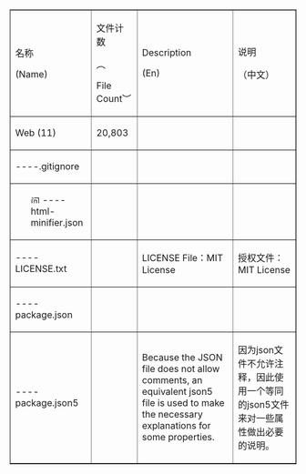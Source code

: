<table cellspacing="0" cellpadding="0" border="1" valign="top"><tbody>
<tr>
<td>
<p>名称</p>
<p lang="en-US">(Name)</p></td>
<td>
<p>文件计数</p>
<p>︵</p>
<p>File Count︶</p></td>
<td>
<p>Description</p>
<p>(En)</p></td>
<td>
<p>说明</p>
<p>（中文）</p></td></tr>
<tr>
<td>
<p>Web (11)</p></td>
<td>
<p>20,803</p></td>
<td>
<p>&nbsp;</p></td>
<td>
<p>&nbsp;</p></td></tr>
<tr>
<td>
<p>----.gitignore</p></td>
<td>
<p>&nbsp;</p></td>
<td>
<p>&nbsp;</p></td>
<td>
<p>&nbsp;</p></td></tr>
<tr>
<td>
<ul>
<p><a target="_blank" rel="noopener noreferrer" href="/mandolin/blog/blob/master/file6459.files/image001.png"><img alt="问题，疑问，待解决" src="/mandolin/blog/raw/master/file6459.files/image001.png" width="16" height="16" style="max-width:100%;"></a>&nbsp;----html-minifier.json</p></ul></td>
<td>
<p>&nbsp;</p></td>
<td>
<p>&nbsp;</p></td>
<td>
<p>&nbsp;</p></td></tr>
<tr>
<td>
<p>----LICENSE.txt</p></td>
<td>
<p>&nbsp;</p></td>
<td>
<p>LICENSE File：MIT License</p></td>
<td>
<p>授权文件：MIT License</p></td></tr>
<tr>
<td>
<p>----package.json</p></td>
<td>
<p>&nbsp;</p></td>
<td>
<p>&nbsp;</p></td>
<td>
<p>&nbsp;</p></td></tr>
<tr>
<td>
<p>----package.json5</p></td>
<td>
<p>&nbsp;</p></td>
<td>
<p>Because the JSON file does not allow comments, an equivalent json5 file is used to make the necessary explanations for some properties.</p></td>
<td>
<p>因为json文件不允许注释，因此使用一个等同的json5文件来对一些属性做出必要的说明。</p></td></tr></tbody></table>

